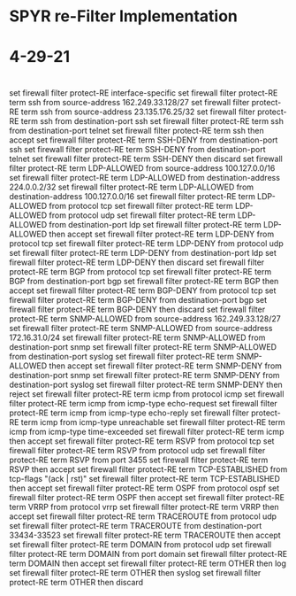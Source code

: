 # SPYR re-Filter Implementation
# 4-29-21
#
set firewall filter protect-RE interface-specific
set firewall filter protect-RE term ssh from source-address 162.249.33.128/27
set firewall filter protect-RE term ssh from source-address 23.135.176.25/32
set firewall filter protect-RE term ssh from destination-port ssh
set firewall filter protect-RE term ssh from destination-port telnet
set firewall filter protect-RE term ssh then accept
set firewall filter protect-RE term SSH-DENY from destination-port ssh
set firewall filter protect-RE term SSH-DENY from destination-port telnet
set firewall filter protect-RE term SSH-DENY then discard
set firewall filter protect-RE term LDP-ALLOWED from source-address 100.127.0.0/16
set firewall filter protect-RE term LDP-ALLOWED from destination-address 224.0.0.2/32
set firewall filter protect-RE term LDP-ALLOWED from destination-address 100.127.0.0/16
set firewall filter protect-RE term LDP-ALLOWED from protocol tcp
set firewall filter protect-RE term LDP-ALLOWED from protocol udp
set firewall filter protect-RE term LDP-ALLOWED from destination-port ldp
set firewall filter protect-RE term LDP-ALLOWED then accept
set firewall filter protect-RE term LDP-DENY from protocol tcp
set firewall filter protect-RE term LDP-DENY from protocol udp
set firewall filter protect-RE term LDP-DENY from destination-port ldp
set firewall filter protect-RE term LDP-DENY then discard
set firewall filter protect-RE term BGP from protocol tcp
set firewall filter protect-RE term BGP from destination-port bgp
set firewall filter protect-RE term BGP then accept
set firewall filter protect-RE term BGP-DENY from protocol tcp
set firewall filter protect-RE term BGP-DENY from destination-port bgp
set firewall filter protect-RE term BGP-DENY then discard
set firewall filter protect-RE term SNMP-ALLOWED from source-address 162.249.33.128/27
set firewall filter protect-RE term SNMP-ALLOWED from source-address 172.16.31.0/24
set firewall filter protect-RE term SNMP-ALLOWED from destination-port snmp
set firewall filter protect-RE term SNMP-ALLOWED from destination-port syslog
set firewall filter protect-RE term SNMP-ALLOWED then accept
set firewall filter protect-RE term SNMP-DENY from destination-port snmp
set firewall filter protect-RE term SNMP-DENY from destination-port syslog
set firewall filter protect-RE term SNMP-DENY then reject
set firewall filter protect-RE term icmp from protocol icmp
set firewall filter protect-RE term icmp from icmp-type echo-request
set firewall filter protect-RE term icmp from icmp-type echo-reply
set firewall filter protect-RE term icmp from icmp-type unreachable
set firewall filter protect-RE term icmp from icmp-type time-exceeded
set firewall filter protect-RE term icmp then accept
set firewall filter protect-RE term RSVP from protocol tcp
set firewall filter protect-RE term RSVP from protocol udp
set firewall filter protect-RE term RSVP from port 3455
set firewall filter protect-RE term RSVP then accept
set firewall filter protect-RE term TCP-ESTABLISHED from tcp-flags "(ack | rst)"
set firewall filter protect-RE term TCP-ESTABLISHED then accept
set firewall filter protect-RE term OSPF from protocol ospf
set firewall filter protect-RE term OSPF then accept
set firewall filter protect-RE term VRRP from protocol vrrp
set firewall filter protect-RE term VRRP then accept
set firewall filter protect-RE term TRACEROUTE from protocol udp
set firewall filter protect-RE term TRACEROUTE from destination-port 33434-33523
set firewall filter protect-RE term TRACEROUTE then accept
set firewall filter protect-RE term DOMAIN from protocol udp
set firewall filter protect-RE term DOMAIN from port domain
set firewall filter protect-RE term DOMAIN then accept
set firewall filter protect-RE term OTHER then log
set firewall filter protect-RE term OTHER then syslog
set firewall filter protect-RE term OTHER then discard
####
